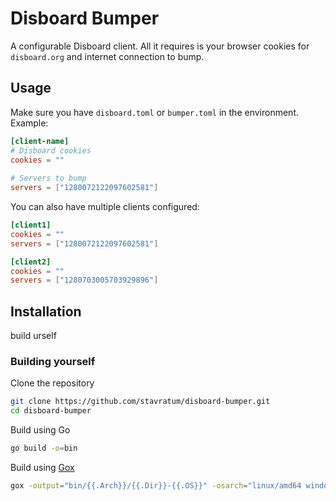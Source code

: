 # Disboard Bumper
A configurable Disboard client. All it requires is your browser cookies for `disboard.org` and internet connection to bump.

## Usage
Make sure you have `disboard.toml` or `bumper.toml` in the environment. Example:

```toml
[client-name]
# Disboard cookies
cookies = ""
 
# Servers to bump
servers = ["1280072122097602581"]
```

You can also have multiple clients configured:

```toml
[client1]
cookies = ""
servers = ["1280072122097602581"]

[client2]
cookies = ""
servers = ["1280703005703929896"]
```

## Installation
build urself

### Building yourself

Clone the repository

```sh
git clone https://github.com/stavratum/disboard-bumper.git
cd disboard-bumper
```

Build using Go

```sh
go build -o=bin
```

Build using [Gox](https://github.com/mitchellh/gox)

```sh
gox -output="bin/{{.Arch}}/{{.Dir}}-{{.OS}}" -osarch="linux/amd64 windows/amd64"
```
